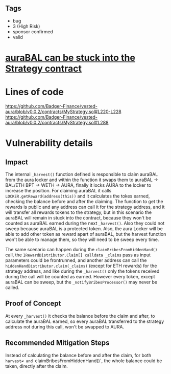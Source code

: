 ## Tags

- bug
- 3 (High Risk)
- sponsor confirmed
- valid

# [auraBAL can be stuck into the Strategy contract](https://github.com/code-423n4/2022-06-badger-findings/issues/129) 

# Lines of code

https://github.com/Badger-Finance/vested-aura/blob/v0.0.2/contracts/MyStrategy.sol#L220-L228
https://github.com/Badger-Finance/vested-aura/blob/v0.0.2/contracts/MyStrategy.sol#L288


# Vulnerability details

## Impact
The internal `_harvest()` function defined is responsible to claim auraBAL from the aura locker and within the function it swaps them to auraBAL -> BAL/ETH BPT -> WETH -> AURA, finally it locks AURA to the locker to increase the position. For claiming auraBAL it calls `LOCKER.getReward(address(this))` and it calculates the tokes earned, checking the balance before and after the claiming. 
The function to get the rewards is public and any address can call it for the strategy address, and it will transfer all rewards tokens to the strategy, but in this scenario the auraBAL will remain in stuck into the contract, because they won't be counted as auraBAL earned during the next `_harvest()`. Also they could not sweep because auraBAL is a protected token. 
Also, the aura Locker will be able to add other token as reward apart of auraBAL, but the harvest function won't be able to manage them, so they will need to be sweep every time.

The same scenario can happen during the `claimBribesFromHiddenHand()` call, the `IRewardDistributor.Claim[] calldata _claims` pass as input parameters could be frontrunned, and another address can call the `hiddenHandDistributor.claim(_claims)` (except for ETH rewards) for the strategy address, and like during the `_harvest()` only the tokens received during the call will be counted as earned. However every token, except auraBAL can be sweep, but the `_notifyBribesProcessor()` may never be called.

## Proof of Concept
At every `_harvest()` it checks the balance before the claim and after, to calculate the auraBAL earned, so every auraBAL transferred to the strategy address not during this call, won't be swapped to AURA. 

## Recommended Mitigation Steps
Instead of calculating the balance before and after the claim, for both `harvest≠ and `claimBribesFromHiddenHand()`, the whole balance could be taken, directly after the claim.

